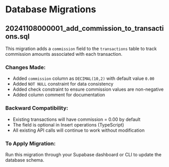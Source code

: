 # Database Migrations

## 20241108000001_add_commission_to_transactions.sql

This migration adds a `commission` field to the `transactions` table to track commission amounts associated with each transaction.

### Changes Made:
- Added `commission` column as `DECIMAL(10,2)` with default value `0.00`
- Added `NOT NULL` constraint for data consistency
- Added check constraint to ensure commission values are non-negative
- Added column comment for documentation

### Backward Compatibility:
- Existing transactions will have commission = 0.00 by default
- The field is optional in Insert operations (TypeScript)
- All existing API calls will continue to work without modification

### To Apply Migration:
Run this migration through your Supabase dashboard or CLI to update the database schema.